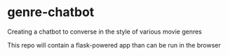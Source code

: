 # genre-chatbot
Creating a chatbot to converse in the style of various movie genres

This repo will contain a flask-powered app than can be run in the browser
